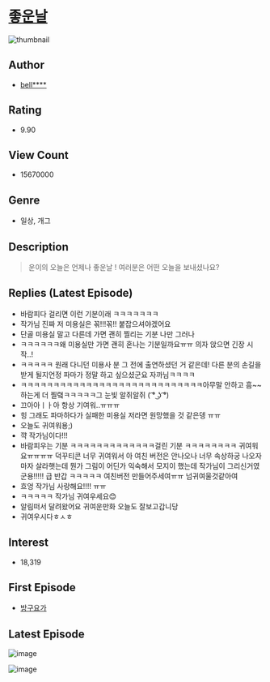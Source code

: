 # [좋운날](https://comic.naver.com/bestChallenge/list?titleId=660396)
![thumbnail](https://image-comic.pstatic.net/user_contents_data/challenge_comic/2019/11/28/269857/thumbnail_202x164db749fa2_b3db_4202_b9b1_9cfeabb9460e_00007977.JPEG)

## Author
- [bell****](https://comic.naver.com/artistTitle?id=269857)

## Rating
- 9.90

## View Count
- 15670000

## Genre
- 일상, 개그

## Description
> 운이의 오늘은 언제나 좋운날 ! 여러분은 어떤 오늘을 보내셨나요?

## Replies (Latest Episode)
- 바람피다 걸리면 이런 기분이래 ㅋㅋㅋㅋㅋㅋㅋ
- 작가님 진짜 저 미용실은 꼮!!!꼮!! 붙잡으셔야겠어요
- 단골 미용실 말고 다른데 가면 괜히 찔리는 기분 나만 그러나
- ㅋㅋㅋㅋㅋㅋ왜 미용실만 가면 괜히 혼나는 기분일까요ㅠㅠ 의자 앉으면 긴장 시작..!
- ㅋㅋㅋㅋㅋ 원래 다니던 미용사 분 그 전에 출연하셨던 거 같은데! 다른 분의 손길을 받게 될지언정 파마가 정말 하고 싶으셨군요 자까님ㅋㅋㅋㅋ
- ㅋㅋㅋㅋㅋㅋㅋㅋㅋㅋㅋㅋㅋㅋㅋㅋㅋㅋㅋㅋㅋㅋㅋㅋㅋㅋㅋㅋ아무말 안하고 흠~~ 하는게 더 찔렼ㅋㅋㅋㅋㅋ그 눈빛 알쥐알쥐 ( ͡° ͜ʖ ͡°)
- 끄아아ㅣㅏ아 항상 기여워..ㅠㅠㅠ
- 힝 그래도 파마하다가 실패한 미용실 저라면 원망했을 것 같은뎅 ㅠㅠ
- 오늘도 귀여워용;)
- 꺅 작가님이다!!!
- 바람피우는 기분 ㅋㅋㅋㅋㅋㅋㅋㅋㅋㅋㅋㅋㅋ걸린 기분 ㅋㅋㅋㅋㅋㅋㅋㅋ 귀여워요ㅠㅠㅠㅠ 덕꾸티콘 너무 귀여워서 아 여친 버전은 안나오나 너무 속상하궁 나오자마자 살라햇는데 뭔가 그림이 어딘가 익숙해서 모지이 했는데 작가님이 그리신거였군용!!!!! 급 반갑 ㅋㅋㅋㅋㅋ 여친버전 만들어주세여ㅠㅠ 넘귀여울것같아여
- 흐엉 작가님 사랑해요!!!! ㅠㅠ
- ㅋㅋㅋㅋㅋ 작가님 귀여우세요😊
- 알림떠서 달려왔어요 귀여운만화 오늘도 잘보고갑니당
- 귀여우시다ㅎㅅㅎ

## Interest
- 18,319

## First Episode
- [방구요가](https://comic.naver.com/bestChallenge/detail?titleId=660396&no=3)

## Latest Episode
![image](https://image-comic.pstatic.net/user_contents_data/challenge_comic/2020/06/25/269857/upload_7219612392235806768.jpeg)

![image](https://image-comic.pstatic.net/user_contents_data/challenge_comic/2020/06/25/269857/upload_7234245771786269240.jpeg)
